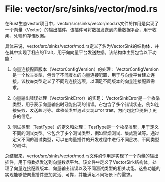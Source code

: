 # File: vector/src/sinks/vector/mod.rs

在Rust生态vector项目中，vector/src/sinks/vector/mod.rs文件的作用是实现了一个向量（Vector）的输出插件。该插件可将数据发送到向量数据平台，用于收集、处理和存储数据。

具体来说，vector/src/sinks/vector/mod.rs定义了名为VectorSink的结构体，并在其中实现了相应的Trait，用于向向量平台发送数据。该结构体主要包含以下功能：

1. 向量连接配置版本（VectorConfigVersion）的处理：
VectorConfigVersion是一个枚举类型，包含了不同版本的向量连接配置，用于与向量平台建立连接。该枚举类型定义了不同的连接选项，以满足不同版本的向量连接配置需求。

2. 向量输出错误处理（VectorSinkError）的实现：
VectorSinkError是一个枚举类型，用于表示向量输出时可能出现的错误。它包含了多个错误状态，例如连接失败、发送超时等。此枚举类型通过实现Error trait，为问题定位提供了更多的信息。

3. 测试类型（TestType）的定义和处理：
TestType是一个枚举类型，用于定义不同的测试类型。它包含了多个测试类型，例如冒烟测试、集成测试等。通过定义不同的测试类型，可以在向量插件的开发过程中进行不同层次、不同类型的测试。

总结起来，vector/src/sinks/vector/mod.rs文件的作用是实现了一个向量的输出插件，用于将数据发送到向量数据平台。该文件中定义了VectorSink结构体，处理了向量连接配置版本、向量输出错误以及不同测试类型的相关功能。这些功能的实现能够使向量插件更加灵活、可靠，并能满足不同场景下的需求。

